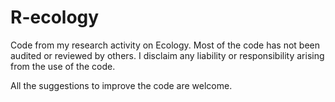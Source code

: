 # R-ecology

Code from my research activity on Ecology.
Most of the code has not been audited or reviewed by others. I disclaim any liability or responsibility arising from the use of the code.

All the suggestions to improve the code are welcome.
